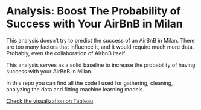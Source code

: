 # Analysis: Boost The Probability of Success with Your AirBnB in Milan

This analysis doesn’t try to predict the success of an AirBnB in Milan. There are too many factors that influence it, and it would require much more data. Probably, even the collaboration of AirbnB itself.

This analysis serves as a solid baseline to increase the probability of having success with your AirBnB in Milan.

In this repo you can find all the code I used for gathering, cleaning, analyzing the data and fitting machine learning models.

[Check the visualization on Tableau](https://public.tableau.com/views/AirBnBinMilan_17060112236490/Story1?:language=en-US&:display_count=n&:origin=viz_share_link)
